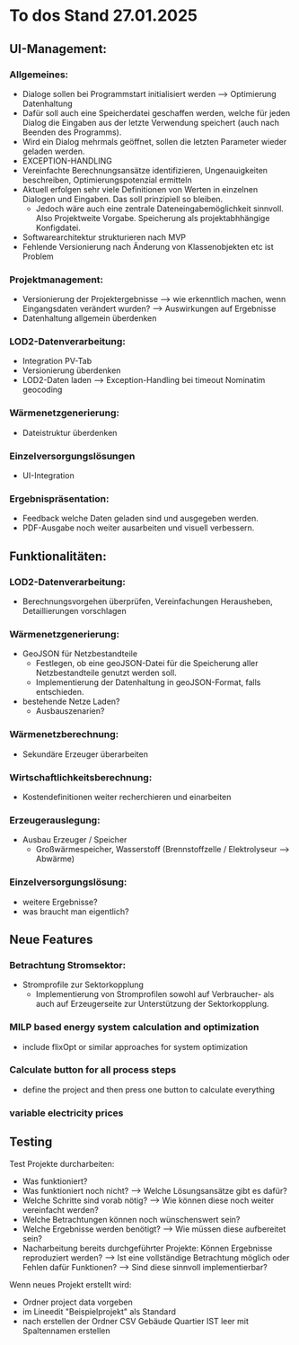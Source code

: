 # To dos Stand 27.01.2025

## UI-Management:
### Allgemeines:
- Dialoge sollen bei Programmstart initialisiert werden --> Optimierung Datenhaltung
- Dafür soll auch eine Speicherdatei geschaffen werden, welche für jeden Dialog die Eingaben aus der letzte Verwendung speichert (auch nach Beenden des Programms).
- Wird ein Dialog mehrmals geöffnet, sollen die letzten Parameter wieder geladen werden.
- EXCEPTION-HANDLING
- Vereinfachte Berechnungsansätze identifizieren, Ungenauigkeiten beschreiben, Optimierungspotenzial ermitteln
- Aktuell erfolgen sehr viele Definitionen von Werten in einzelnen Dialogen und Eingaben. Das soll prinzipiell so bleiben.
    - Jedoch wäre auch eine zentrale Dateneingabemöglichkeit sinnvoll. Also Projektweite Vorgabe. Speicherung als projektabhhängige Konfigdatei.
- Softwarearchitektur strukturieren nach MVP
- Fehlende Versionierung nach Änderung von Klassenobjekten etc ist Problem

### Projektmanagement:
- Versionierung der Projektergebnisse --> wie erkenntlich machen, wenn Eingangsdaten verändert wurden? --> Auswirkungen auf Ergebnisse
- Datenhaltung allgemein überdenken

### LOD2-Datenverarbeitung:
- Integration PV-Tab
- Versionierung überdenken
- LOD2-Daten laden --> Exception-Handling bei timeout Nominatim geocoding

### Wärmenetzgenerierung:
- Dateistruktur überdenken

### Einzelversorgungslösungen
- UI-Integration

### Ergebnispräsentation:
- Feedback welche Daten geladen sind und ausgegeben werden.
- PDF-Ausgabe noch weiter ausarbeiten und visuell verbessern.

## Funktionalitäten:
### LOD2-Datenverarbeitung:
- Berechnungsvorgehen überprüfen, Vereinfachungen Herausheben, Detaillierungen vorschlagen

### Wärmenetzgenerierung:
- GeoJSON für Netzbestandteile
    - Festlegen, ob eine geoJSON-Datei für die Speicherung aller Netzbestandteile genutzt werden soll.
    - Implementierung der Datenhaltung in geoJSON-Format, falls entschieden.
- bestehende Netze Laden?
    - Ausbauszenarien? 

### Wärmenetzberechnung:
- Sekundäre Erzeuger überarbeiten

### Wirtschaftlichkeitsberechnung:
- Kostendefinitionen weiter recherchieren und einarbeiten

### Erzeugerauslegung:
- Ausbau Erzeuger / Speicher
    - Großwärmespeicher, Wasserstoff (Brennstoffzelle / Elektrolyseur --> Abwärme)

### Einzelversorgungslösung:
- weitere Ergebnisse?
- was braucht man eigentlich?

## Neue Features
### Betrachtung Stromsektor:
- Stromprofile zur Sektorkopplung
    - Implementierung von Stromprofilen sowohl auf Verbraucher- als auch auf Erzeugerseite zur Unterstützung der Sektorkopplung.

### MILP based energy system calculation and optimization
- include flixOpt or similar approaches for system optimization

### Calculate button for all process steps
- define the project and then press one button to calculate everything

### variable electricity prices

## Testing
Test Projekte durcharbeiten:
- Was funktioniert?
- Was funktioniert noch nicht?
    --> Welche Lösungsansätze gibt es dafür?
- Welche Schritte sind vorab nötig?
    --> Wie können diese noch weiter vereinfacht werden?
- Welche Betrachtungen können noch wünschenswert sein?
- Welche Ergebnisse werden benötigt?
    --> Wie müssen diese aufbereitet sein?
- Nacharbeitung bereits durchgeführter Projekte: Können Ergebnisse reproduziert werden?
    --> Ist eine vollständige Betrachtung möglich oder Fehlen dafür Funktionen?
        --> Sind diese sinnvoll implementierbar?



Wenn neues Projekt erstellt wird:
- Ordner project data vorgeben
- im Lineedit "Beispielprojekt" als Standard
- nach erstellen der Ordner CSV Gebäude Quartier IST leer mit Spaltennamen erstellen
